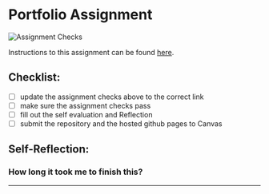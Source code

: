 Portfolio Assignment
==========================================
![Assignment Checks](https://github.com/IT3049C/test-portfolio/workflows/Assignment%20Checks/badge.svg)

Instructions to this assignment can be found [here](https://it3049c.github.io/Material/Assignments/1.Online_Portfolio/).
## Checklist:
- [ ] update the assignment checks above to the correct link
- [ ] make sure the assignment checks pass
- [ ] fill out the self evaluation and Reflection
- [ ] submit the repository and the hosted github pages to Canvas

## Self-Reflection:


### How long it took me to finish this?

-----------------------
